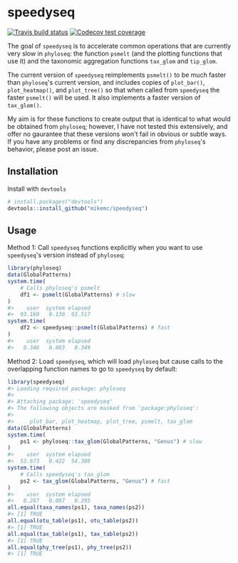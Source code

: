 <!-- README.md is generated from README.Rmd. Please edit that file -->


# speedyseq

<!-- badges: start -->
[![Travis build
status](https://travis-ci.org/mikemc/speedyseq.svg?branch=master)](https://travis-ci.org/mikemc/speedyseq)
[![Codecov test
coverage](https://codecov.io/gh/mikemc/speedyseq/branch/master/graph/badge.svg)](https://codecov.io/gh/mikemc/speedyseq?branch=master)
<!-- badges: end -->

The goal of `speedyseq` is to accelerate common operations that are currently
very slow in `phyloseq`: the function `psmelt` (and the plotting functions that
use it) and the taxonomic aggregation functions `tax_glom` and `tip_glom`.

The current version of `speedyseq` reimplements `psmelt()` to be much faster
than `phyloseq`'s current version, and includes copies of `plot_bar()`,
`plot_heatmap()`, and `plot_tree()` so that when called from `speedyseq` the
faster `psmelt()` will be used. It also implements a faster version of
`tax_glom()`. 

My aim is for these functions to create output that is identical
to what would be obtained from `phyloseq`; however, I have not tested this
extensively, and offer no gaurantee that these versions won't fail in obvious
or subtle ways. If you have any problems or find any discrepancies from
`phyloseq`'s behavior, please post an issue.

## Installation

Install with `devtools`
```r
# install.packages("devtools")
devtools::install_github("mikemc/speedyseq")
```

## Usage

Method 1: Call `speedyseq` functions explicitly when you want to use
`speedyseq`'s version instead of `phyloseq`:

```r
library(phyloseq)
data(GlobalPatterns)
system.time(
    # Calls phyloseq's psmelt
    df1 <- psmelt(GlobalPatterns) # slow
)
#>    user  system elapsed 
#>  93.160   0.130  93.517
system.time(
    df2 <- speedyseq::psmelt(GlobalPatterns) # fast
)
#>    user  system elapsed 
#>   0.346   0.003   0.349
```

Method 2: Load `speedyseq`, which will load `phyloseq` but cause calls to the
overlapping function names to go to `speedyseq` by default:

```r
library(speedyseq)
#> Loading required package: phyloseq
#> 
#> Attaching package: 'speedyseq'
#> The following objects are masked from 'package:phyloseq':
#> 
#>     plot_bar, plot_heatmap, plot_tree, psmelt, tax_glom
data(GlobalPatterns)
system.time(
    ps1 <- phyloseq::tax_glom(GlobalPatterns, "Genus") # slow
)
#>    user  system elapsed 
#>  53.673   0.422  54.308
system.time(
    # Calls speedyseq's tax_glom
    ps2 <- tax_glom(GlobalPatterns, "Genus") # fast
)
#>    user  system elapsed 
#>   0.287   0.007   0.295
all.equal(taxa_names(ps1), taxa_names(ps2))
#> [1] TRUE
all.equal(otu_table(ps1), otu_table(ps2))
#> [1] TRUE
all.equal(tax_table(ps1), tax_table(ps2))
#> [1] TRUE
all.equal(phy_tree(ps1), phy_tree(ps2))
#> [1] TRUE
```
